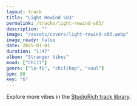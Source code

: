 ```yaml
---
layout: track
title: "Light Rewind S03"
permalink: /tracks/light-rewind-s03/
description: ""
image: "/assets/covers/light-rewind-s03.webp"
image_ready: false
date: 2025-01-01
duration: "1:47"
album: "Stranger Vibes"
mood: ["Chill"]
genre: ["lo-fi", "chillhop", "soul"]
bpm: 80
key: "G"
---
```


Explore more vibes in the [StudioRich track library](/tracks/).
